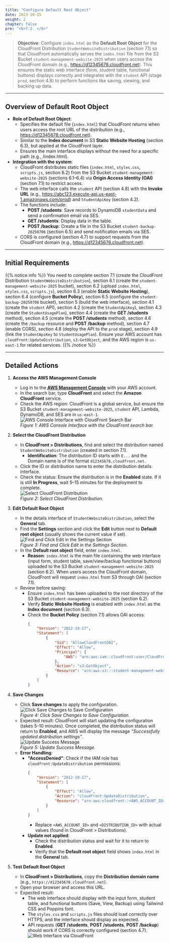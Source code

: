 ```yaml
---
title: "Configure Default Root Object"
date: 2023-10-25
weight: 2
chapter: false
pre: "<b>7.2. </b>"
---
```


> **Objective**: Configure `index.html` as the **Default Root Object** for the CloudFront Distribution `StudentWebsiteDistribution` (section 7.1) so that CloudFront automatically serves the `index.html` file from the S3 Bucket `student-management-website-2025` when users access the CloudFront domain (e.g., https://d12345678.cloudfront.net). This ensures the static web interface (form, student table, functional buttons) displays correctly and integrates with the `student` API (stage `prod`, section 4.8) to perform functions like saving, viewing, and backing up data.

---

## Overview of Default Root Object

- **Role of Default Root Object**:  
  - Specifies the default file (`index.html`) that CloudFront returns when users access the root URL of the distribution (e.g., https://d12345678.cloudfront.net).  
  - Similar to the **Index document** in S3 **Static Website Hosting** (section 6.3), but applied at the CloudFront layer.  
  - Ensures the main interface displays without the need for a specific path (e.g., /index.html).  
- **Integration with the system**:  
  - CloudFront distributes static files (`index.html`, `styles.css`, `scripts.js`, section 6.2) from the S3 Bucket `student-management-website-2025` (sections 6.1–6.4) via **Origin Access Identity (OAI)** (section 7.1) to restrict access.  
  - The web interface calls the `student` API (section 4.8) with the **Invoke URL** (e.g., https://abc123.execute-api.us-east-1.amazonaws.com/prod) and `StudentApiKey` (section 4.2).  
  - The functions include:  
    - **POST /students**: Save records to DynamoDB `studentData` and send a confirmation email via SES.  
    - **GET /students**: Display data in the table.  
    - **POST /backup**: Create a file in the S3 Bucket `student-backup-20250706` (section 6.5) and send notification emails via SES.  
  - CORS is configured (section 4.7) to support requests from the CloudFront domain (e.g., https://d12345678.cloudfront.net).

---

## Initial Requirements

{{% notice info %}}
You need to complete section 7.1 (create the CloudFront Distribution `StudentWebsiteDistribution`), section 6.1 (create the `student-management-website-2025` bucket), section 6.2 (upload `index.html`, `styles.css`, `scripts.js`), section 6.3 (enable **Static Website Hosting**), section 6.4 (configure **Bucket Policy**), section 6.5 (configure the `student-backup-20250706` bucket), section 5 (build the web interface), section 4.1 (create the `student` API), section 4.2 (create the `StudentApiKey`), section 4.3 (create the `StudentUsagePlan`), section 4.4 (create the **GET /students** method), section 4.5 (create the **POST /students** method), section 4.6 (create the `/backup` resource and **POST /backup** method), section 4.7 (enable CORS), section 4.8 (deploy the API to the `prod` stage), section 4.9 (link the `StudentApiKey` to `StudentUsagePlan`). Ensure your AWS account has `cloudfront:UpdateDistribution`, `s3:GetObject`, and the AWS region is `us-east-1` for related services.
{{% /notice %}}

---

## Detailed Actions

1. **Access the AWS Management Console**  
   - Log in to the **[AWS Management Console](https://console.aws.amazon.com)** with your AWS account.  
   - In the search bar, type **CloudFront** and select the **Amazon CloudFront** service.  
   - Check the AWS region: CloudFront is a global service, but ensure the S3 Bucket `student-management-website-2025`, `student` API, Lambda, DynamoDB, and SES are in `us-east-1`.  
     ![AWS Console Interface with CloudFront Search Bar](/images/7-deploying-cloudfront/7.2-configuring-default-root-object/configuring-default-root-object-01.png)  
     *Figure 1: AWS Console Interface with the CloudFront search bar.*

2. **Select the CloudFront Distribution**  
   - In **CloudFront > Distributions**, find and select the distribution named `StudentWebsiteDistribution` (created in section 7.1).  
     - **Identification**: The distribution ID starts with `E...` and the Domain name is of the format `d12345678.cloudfront.net`.  
   - Click the ID or distribution name to enter the distribution details interface.  
   - Check the status: Ensure the distribution is in the **Enabled** state. If it is still **In Progress**, wait 5–15 minutes for the deployment to complete.  
     ![Select CloudFront Distribution](/images/7-deploying-cloudfront/7.2-configuring-default-root-object/configuring-default-root-object-02.png)  
     *Figure 2: Select CloudFront Distribution.*

3. **Edit Default Root Object**  
   - In the details interface of `StudentWebsiteDistribution`, select the **General** tab.  
   - Find the **Settings** section and click the **Edit** button next to **Default root object** (usually shows the current value if set).  
     ![Find and Click Edit in the Settings Section](/images/7-deploying-cloudfront/7.2-configuring-default-root-object/configuring-default-root-object-03.png)  
     *Figure 3: Find and Click Edit in the Settings Section.*  
   - In the **Default root object** field, enter `index.html`.  
     - **Reason**: `index.html` is the main file containing the web interface (input form, student table, save/view/backup functional buttons) uploaded to the S3 Bucket `student-management-website-2025` (section 6.2). When users access the CloudFront domain, CloudFront will request `index.html` from S3 through OAI (section 7.1).  
   - Review before saving:  
     - Ensure `index.html` has been uploaded to the root directory of the S3 Bucket `student-management-website-2025` (section 6.2).  
     - Verify **Static Website Hosting** is enabled with `index.html` as the **Index document** (section 6.3).  
     - Check the **Bucket Policy** (section 7.1) allows OAI access:  
       ```json
       {
           "Version": "2012-10-17",
           "Statement": [
               {
                   "Sid": "AllowCloudFrontOAI",
                   "Effect": "Allow",
                   "Principal": {
                       "AWS": "arn:aws:iam::cloudfront:user/CloudFront Origin Access Identity EXXXXXX"
                   },
                   "Action": "s3:GetObject",
                   "Resource": "arn:aws:s3:::student-management-website-2025/*"
               }
           ]
       }
       ```

4. **Save Changes**  
   - Click **Save changes** to apply the configuration.  
     ![Click Save Changes to Save Configuration](/images/7-deploying-cloudfront/7.2-configuring-default-root-object/configuring-default-root-object-04.png)  
     *Figure 4: Click Save Changes to Save Configuration.*  
   - Expected result: CloudFront will start updating the configuration (takes 5–10 minutes). Once completed, the distribution status will return to **Enabled**, and AWS will display the message _"Successfully updated distribution settings"_.  
     ![Update Success Message](/images/7-deploying-cloudfront/7.2-configuring-default-root-object/configuring-default-root-object-05.png)  
     *Figure 5: Update Success Message.*  
   - **Error Handling**:  
     - **"AccessDenied"**: Check if the IAM role has `cloudfront:UpdateDistribution` permissions:  
       ```json
       {
           "Version": "2012-10-17",
           "Statement": [
               {
                   "Effect": "Allow",
                   "Action": "cloudfront:UpdateDistribution",
                   "Resource": "arn:aws:cloudfront::<AWS_ACCOUNT_ID>:distribution/<DISTRIBUTION_ID>"
               }
           ]
       }
       ```  
       - Replace `<AWS_ACCOUNT_ID>` and `<DISTRIBUTION_ID>` with actual values (found in CloudFront > Distributions).  
     - **Update not applied**:  
       - Check the distribution status and wait for it to return to **Enabled**.  
       - Verify that the **Default root object** field shows `index.html` in the **General** tab.

5. **Test Default Root Object**  
   - In **CloudFront > Distributions**, copy the **Distribution domain name** (e.g., `https://d12345678.cloudfront.net`).  
   - Open your browser and access this URL.  
   - Expected result:  
     - The web interface should display with the input form, student table, and functional buttons (Save, View, Backup) using Tailwind CSS and Poppins font.  
     - The `styles.css` and `scripts.js` files should load correctly over HTTPS, and the interface should display as expected.  
     - API requests (**GET /students**, **POST /students**, **POST /backup**) should work if CORS is correctly configured (section 4.7).  
     ![Web Interface via CloudFront](/images/7-deploying-cloudfront/7.2)
